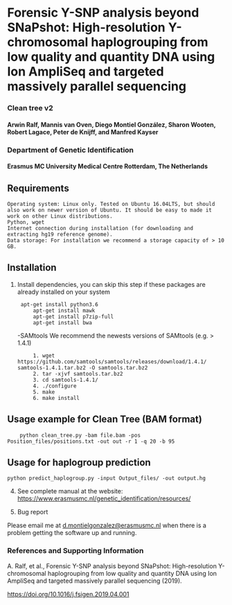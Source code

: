 # Forensic Y-SNP analysis beyond SNaPshot: High-resolution Y-chromosomal haplogrouping from low quality and quantity DNA using Ion AmpliSeq and targeted massively parallel sequencing

### Clean tree v2

#### Arwin Ralf, Mannis van Oven, Diego Montiel González, Sharon Wooten, Robert Lagace, Peter de Knijff, and Manfred Kayser

### Department of Genetic Identification 
#### Erasmus MC University Medical Centre Rotterdam, The Netherlands

## Requirements

    Operating system: Linux only. Tested on Ubuntu 16.04LTS, but should also work on newer version of Ubuntu. It should be easy to made it work on other Linux distributions. 
    Python, wget
    Internet connection during installation (for downloading and extracting hg19 reference genome).
    Data storage: For installation we recommend a storage capacity of > 10 GB. 

## Installation

1. Install dependencies, you can skip this step if these packages are already installed on your system
            
	    apt-get install python3.6             
            apt-get install mawk 
            apt-get install p7zip-full 
            apt-get install bwa

	-SAMtools
            We recommend the newests versions of SAMtools (e.g. > 1.4.1)

            1. wget https://github.com/samtools/samtools/releases/download/1.4.1/	samtools-1.4.1.tar.bz2 -O samtools.tar.bz2
            2. tar -xjvf samtools.tar.bz2 
            3. cd samtools-1.4.1/
            4. ./configure
            5. make
            6. make install

## Usage example for Clean Tree (BAM format)
    
        python clean_tree.py -bam file.bam -pos Position_files/positions.txt -out out -r 1 -q 20 -b 95

## Usage for haplogroup prediction

	python predict_haplogroup.py -input Output_files/ -out output.hg
	
4. See complete manual at the website:
    https://www.erasmusmc.nl/genetic_identification/resources/

5. Bug report

Please email me at d.montielgonzalez@erasmusmc.nl when there is a problem getting the software up and running.

### References and Supporting Information
A. Ralf, et al., Forensic Y-SNP analysis beyond SNaPshot: High-resolution Y-chromosomal haplogrouping from low quality and quantity DNA using Ion AmpliSeq and targeted massively parallel sequencing (2019).

https://doi.org/10.1016/j.fsigen.2019.04.001

